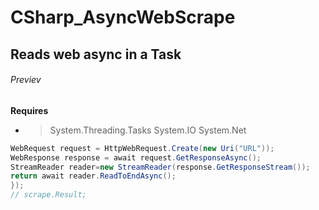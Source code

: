 # CSharp_AsyncWebScrape
## Reads web async in a Task
###### Previev
**Requires**
- > System.Threading.Tasks
 System.IO
 System.Net



```cs var scrape= Task.Run( async () =>{
WebRequest request = HttpWebRequest.Create(new Uri("URL"));
WebResponse response = await request.GetResponseAsync();
StreamReader reader=new StreamReader(response.GetResponseStream());
return await reader.ReadToEndAsync();
}); 
// scrape.Result;
```


